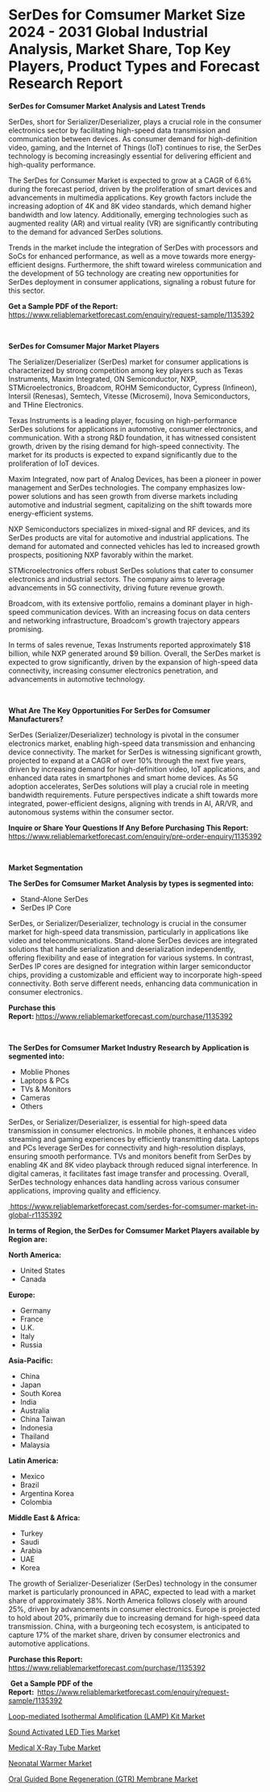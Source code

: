 <p><h1>SerDes for Comsumer Market Size 2024 - 2031 Global Industrial Analysis, Market Share, Top Key Players, Product Types and Forecast Research Report</h1></p><p><strong>SerDes for Comsumer Market Analysis and Latest Trends</strong></p>
<p><p>SerDes, short for Serializer/Deserializer, plays a crucial role in the consumer electronics sector by facilitating high-speed data transmission and communication between devices. As consumer demand for high-definition video, gaming, and the Internet of Things (IoT) continues to rise, the SerDes technology is becoming increasingly essential for delivering efficient and high-quality performance.</p><p>The SerDes for Consumer Market is expected to grow at a CAGR of 6.6% during the forecast period, driven by the proliferation of smart devices and advancements in multimedia applications. Key growth factors include the increasing adoption of 4K and 8K video standards, which demand higher bandwidth and low latency. Additionally, emerging technologies such as augmented reality (AR) and virtual reality (VR) are significantly contributing to the demand for advanced SerDes solutions.</p><p>Trends in the market include the integration of SerDes with processors and SoCs for enhanced performance, as well as a move towards more energy-efficient designs. Furthermore, the shift toward wireless communication and the development of 5G technology are creating new opportunities for SerDes deployment in consumer applications, signaling a robust future for this sector.</p></p>
<p><strong>Get a Sample PDF of the Report:&nbsp;</strong> <a href="https://www.reliablemarketforecast.com/enquiry/request-sample/1135392?utm_campaign=1326&utm_medium=2&utm_source=Github&utm_content=ia&utm_term=13102024&utm_id=serdes-for-comsumer">https://www.reliablemarketforecast.com/enquiry/request-sample/1135392</a></p>
<p>&nbsp;</p>
<p><strong>SerDes for Comsumer Major Market Players</strong></p>
<p><p>The Serializer/Deserializer (SerDes) market for consumer applications is characterized by strong competition among key players such as Texas Instruments, Maxim Integrated, ON Semiconductor, NXP, STMicroelectronics, Broadcom, ROHM Semiconductor, Cypress (Infineon), Intersil (Renesas), Semtech, Vitesse (Microsemi), Inova Semiconductors, and THine Electronics. </p><p>Texas Instruments is a leading player, focusing on high-performance SerDes solutions for applications in automotive, consumer electronics, and communication. With a strong R&D foundation, it has witnessed consistent growth, driven by the rising demand for high-speed connectivity. The market for its products is expected to expand significantly due to the proliferation of IoT devices.</p><p>Maxim Integrated, now part of Analog Devices, has been a pioneer in power management and SerDes technologies. The company emphasizes low-power solutions and has seen growth from diverse markets including automotive and industrial segment, capitalizing on the shift towards more energy-efficient systems.</p><p>NXP Semiconductors specializes in mixed-signal and RF devices, and its SerDes products are vital for automotive and industrial applications. The demand for automated and connected vehicles has led to increased growth prospects, positioning NXP favorably within the market.</p><p>STMicroelectronics offers robust SerDes solutions that cater to consumer electronics and industrial sectors. The company aims to leverage advancements in 5G connectivity, driving future revenue growth.</p><p>Broadcom, with its extensive portfolio, remains a dominant player in high-speed communication devices. With an increasing focus on data centers and networking infrastructure, Broadcom's growth trajectory appears promising.</p><p>In terms of sales revenue, Texas Instruments reported approximately $18 billion, while NXP generated around $9 billion. Overall, the SerDes market is expected to grow significantly, driven by the expansion of high-speed data connectivity, increasing consumer electronics penetration, and advancements in automotive technology.</p></p>
<p>&nbsp;</p>
<p><strong>What Are The Key Opportunities For SerDes for Comsumer Manufacturers?</strong></p>
<p><p>SerDes (Serializer/Deserializer) technology is pivotal in the consumer electronics market, enabling high-speed data transmission and enhancing device connectivity. The market for SerDes is witnessing significant growth, projected to expand at a CAGR of over 10% through the next five years, driven by increasing demand for high-definition video, IoT applications, and enhanced data rates in smartphones and smart home devices. As 5G adoption accelerates, SerDes solutions will play a crucial role in meeting bandwidth requirements. Future perspectives indicate a shift towards more integrated, power-efficient designs, aligning with trends in AI, AR/VR, and autonomous systems within the consumer sector.</p></p>
<p><strong>Inquire or Share Your Questions If Any Before Purchasing This Report:</strong> <a href="https://www.reliablemarketforecast.com/enquiry/pre-order-enquiry/1135392?utm_campaign=1326&utm_medium=2&utm_source=Github&utm_content=ia&utm_term=13102024&utm_id=serdes-for-comsumer">https://www.reliablemarketforecast.com/enquiry/pre-order-enquiry/1135392</a></p>
<p>&nbsp;</p>
<p><strong>Market Segmentation</strong></p>
<p><strong>The SerDes for Comsumer Market Analysis by types is segmented into:</strong></p>
<p><ul><li>Stand-Alone SerDes</li><li>SerDes IP Core</li></ul></p>
<p><p>SerDes, or Serializer/Deserializer, technology is crucial in the consumer market for high-speed data transmission, particularly in applications like video and telecommunications. Stand-alone SerDes devices are integrated solutions that handle serialization and deserialization independently, offering flexibility and ease of integration for various systems. In contrast, SerDes IP cores are designed for integration within larger semiconductor chips, providing a customizable and efficient way to incorporate high-speed connectivity. Both serve different needs, enhancing data communication in consumer electronics.</p></p>
<p><strong>Purchase this Report:&nbsp;</strong><a href="https://www.reliablemarketforecast.com/purchase/1135392?utm_campaign=1326&utm_medium=2&utm_source=Github&utm_content=ia&utm_term=13102024&utm_id=serdes-for-comsumer">https://www.reliablemarketforecast.com/purchase/1135392</a></p>
<p>&nbsp;</p>
<p><strong>The SerDes for Comsumer Market Industry Research by Application is segmented into:</strong></p>
<p><ul><li>Moblie Phones</li><li>Laptops & PCs</li><li>TVs & Monitors</li><li>Cameras</li><li>Others</li></ul></p>
<p><p>SerDes, or Serializer/Deserializer, is essential for high-speed data transmission in consumer electronics. In mobile phones, it enhances video streaming and gaming experiences by efficiently transmitting data. Laptops and PCs leverage SerDes for connectivity and high-resolution displays, ensuring smooth performance. TVs and monitors benefit from SerDes by enabling 4K and 8K video playback through reduced signal interference. In digital cameras, it facilitates fast image transfer and processing. Overall, SerDes technology enhances data handling across various consumer applications, improving quality and efficiency.</p></p>
<p><a href="https://www.reliablemarketforecast.com/serdes-for-comsumer-market-in-global-r1135392?utm_campaign=1326&utm_medium=2&utm_source=Github&utm_content=ia&utm_term=13102024&utm_id=serdes-for-comsumer">&nbsp;https://www.reliablemarketforecast.com/serdes-for-comsumer-market-in-global-r1135392</a></p>
<p><strong>In terms of Region, the SerDes for Comsumer Market Players available by Region are:</strong></p>
<p>
    <p> <strong> North America: </strong>
        <ul>
            <li>United States</li>
            <li>Canada</li>
        </ul>
        </p> 
    <p> <strong> Europe: </strong>
        <ul>
            <li>Germany</li>
            <li>France</li>
            <li>U.K.</li>
            <li>Italy</li>
            <li>Russia</li>
        </ul>
        </p> 
    <p> <strong> Asia-Pacific: </strong>
        <ul>
            <li>China</li>
            <li>Japan</li>
            <li>South Korea</li>
            <li>India</li>
            <li>Australia</li>
            <li>China Taiwan</li>
            <li>Indonesia</li>
            <li>Thailand</li>
            <li>Malaysia</li>
        </ul>
        </p> 
    <p> <strong> Latin America: </strong>
        <ul>
            <li>Mexico</li>
            <li>Brazil</li>
            <li>Argentina Korea</li>
            <li>Colombia</li>
        </ul>
        </p> 
    <p> <strong> Middle East & Africa: </strong>
        <ul>
            <li>Turkey</li>
            <li>Saudi</li>
            <li>Arabia</li>
            <li>UAE</li>
            <li>Korea</li>
        </ul>
    </p>
    </p>
<p><p>The growth of Serializer-Deserializer (SerDes) technology in the consumer market is particularly pronounced in APAC, expected to lead with a market share of approximately 38%. North America follows closely with around 25%, driven by advancements in consumer electronics. Europe is projected to hold about 20%, primarily due to increasing demand for high-speed data transmission. China, with a burgeoning tech ecosystem, is anticipated to capture 17% of the market share, driven by consumer electronics and automotive applications.</p></p>
<p><strong>Purchase this Report: </strong><a href="https://www.reliablemarketforecast.com/purchase/1135392?utm_campaign=1326&utm_medium=2&utm_source=Github&utm_content=ia&utm_term=13102024&utm_id=serdes-for-comsumer">https://www.reliablemarketforecast.com/purchase/1135392</a></p>
<p>&nbsp;<strong>Get a Sample PDF of the Report:&nbsp;&nbsp;</strong><a href="https://www.reliablemarketforecast.com/enquiry/request-sample/1135392?utm_campaign=1326&utm_medium=2&utm_source=Github&utm_content=ia&utm_term=13102024&utm_id=serdes-for-comsumer">https://www.reliablemarketforecast.com/enquiry/request-sample/1135392</a></p>
<p><strong></strong></p>
<p><p><a href="https://www.linkedin.com/pulse/loop-mediated-isothermal-amplification-lamp-kit-market-vyige?utm_campaign=1326&utm_medium=2&utm_source=Github&utm_content=ia&utm_term=13102024&utm_id=serdes-for-comsumer">Loop-mediated Isothermal Amplification (LAMP) Kit Market</a></p><p><a href="https://github.com/sogusofer/Market-Research-Report-List-1/blob/main/sound-activated-led-ties-market.md?utm_campaign=1326&utm_medium=2&utm_source=Github&utm_content=ia&utm_term=13102024&utm_id=serdes-for-comsumer">Sound Activated LED Ties Market</a></p><p><a href="https://www.linkedin.com/pulse/global-medical-x-ray-tube-market-landscape-future-trends-tbtxe?utm_campaign=1326&utm_medium=2&utm_source=Github&utm_content=ia&utm_term=13102024&utm_id=serdes-for-comsumer">Medical X-Ray Tube Market</a></p><p><a href="https://www.linkedin.com/pulse/investment-opportunities-neonatal-warmer-sector-risk-yohse?utm_campaign=1326&utm_medium=2&utm_source=Github&utm_content=ia&utm_term=13102024&utm_id=serdes-for-comsumer">Neonatal Warmer Market</a></p><p><a href="https://www.linkedin.com/pulse/global-oral-guided-bone-regeneration-gtr-membrane-market-h5tte?utm_campaign=1326&utm_medium=2&utm_source=Github&utm_content=ia&utm_term=13102024&utm_id=serdes-for-comsumer">Oral Guided Bone Regeneration (GTR) Membrane Market</a></p></p>